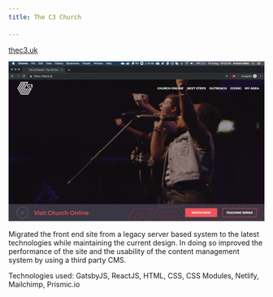 ```yaml
---
title: The C3 Church

---
```

[thec3.uk](https://www.thec3.uk)

![thec3.uk](/uploads/2019/08/09/thec3uk.png)

Migrated the front end site from a legacy server based system to the latest technologies while maintaining the current design. In doing so improved the performance of the site and the usability of the content management system by using a third party CMS.

Technologies used: GatsbyJS, ReactJS, HTML, CSS, CSS Modules, Netlify, Mailchimp, Prismic.io